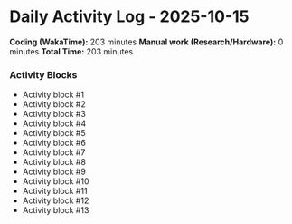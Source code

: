 # Daily Activity Log - 2025-10-15

**Coding (WakaTime):** 203 minutes
**Manual work (Research/Hardware):** 0 minutes
**Total Time:** 203 minutes

### Activity Blocks
- Activity block #1
- Activity block #2
- Activity block #3
- Activity block #4
- Activity block #5
- Activity block #6
- Activity block #7
- Activity block #8
- Activity block #9
- Activity block #10
- Activity block #11
- Activity block #12
- Activity block #13
